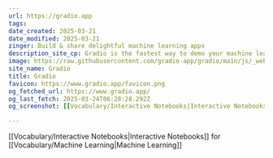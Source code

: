 ```yaml
---
url: https://gradio.app
tags: 
date_created: 2025-03-21
date_modified: 2025-03-21
zinger: Build & share delightful machine learning apps
description_site_cp: Gradio is the fastest way to demo your machine learning model with a friendly web interface so that anyone can use it, anywhere!
image: https://raw.githubusercontent.com/gradio-app/gradio/main/js/_website/src/lib/assets/img/header-image.jpg
site_name: Gradio
title: Gradio
favicon: https://www.gradio.app/favicon.png
og_fetched_url: https://www.gradio.app/
og_last_fetch: 2025-03-24T06:28:28.292Z
og_screenshot: [[Vocabulary/Interactive Notebooks|Interactive Notebooks]] for [[Vocabulary/Machine Learning|Machine Learning]]

---
```

[[Vocabulary/Interactive Notebooks|Interactive Notebooks]] for [[Vocabulary/Machine Learning|Machine Learning]]
